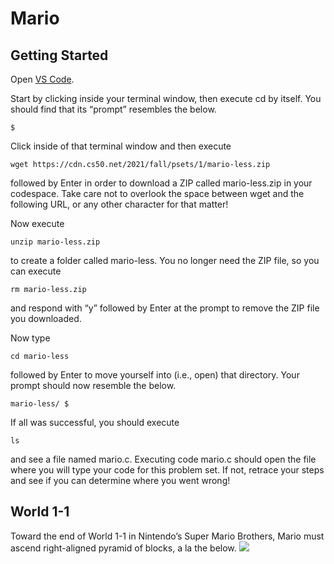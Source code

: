 # Mario
## Getting Started
Open <a href="https://code.cs50.io/">VS Code</a>.

Start by clicking inside your terminal window, then execute cd by itself. You should find that its “prompt” resembles the below.

``
$
``

Click inside of that terminal window and then execute

``
wget https://cdn.cs50.net/2021/fall/psets/1/mario-less.zip
``

followed by Enter in order to download a ZIP called mario-less.zip in your codespace. Take care not to overlook the space between wget and the following URL, or any other character for that matter!

Now execute

``
unzip mario-less.zip
``

to create a folder called mario-less. You no longer need the ZIP file, so you can execute

``
rm mario-less.zip
``

and respond with “y” followed by Enter at the prompt to remove the ZIP file you downloaded.

Now type

``
cd mario-less
``

followed by Enter to move yourself into (i.e., open) that directory. Your prompt should now resemble the below.

``
mario-less/ $
``

If all was successful, you should execute

``
ls
``

and see a file named mario.c. Executing code mario.c should open the file where you will type your code for this problem set. If not, retrace your steps and see if you can determine where you went wrong!

## World 1-1
Toward the end of World 1-1 in Nintendo’s Super Mario Brothers, Mario must ascend right-aligned pyramid of blocks, a la the below.
<img src="https://cs50.harvard.edu/x/2022/psets/1/mario/less/pyramid.png"/>
